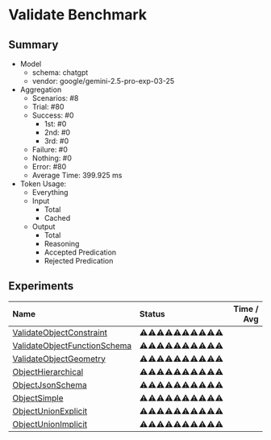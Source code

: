 # Validate Benchmark
## Summary
  - Model
    - schema: chatgpt
    - vendor: google/gemini-2.5-pro-exp-03-25
  - Aggregation
    - Scenarios: #8
    - Trial: #80
    - Success: #0
      - 1st: #0
      - 2nd: #0
      - 3rd: #0
    - Failure: #0
    - Nothing: #0
    - Error: #80
    - Average Time: 399.925 ms
  - Token Usage:
    - Everything
    - Input
      - Total
      - Cached
    - Output
      - Total
      - Reasoning
      - Accepted Predication
      - Rejected Predication

## Experiments
Name | Status | Time / Avg
:----|:-------|------------:
[ValidateObjectConstraint](./ValidateObjectConstraint/README.md) | ⚠️⚠️⚠️⚠️⚠️⚠️⚠️⚠️⚠️⚠️
[ValidateObjectFunctionSchema](./ValidateObjectFunctionSchema/README.md) | ⚠️⚠️⚠️⚠️⚠️⚠️⚠️⚠️⚠️⚠️
[ValidateObjectGeometry](./ValidateObjectGeometry/README.md) | ⚠️⚠️⚠️⚠️⚠️⚠️⚠️⚠️⚠️⚠️
[ObjectHierarchical](./ObjectHierarchical/README.md) | ⚠️⚠️⚠️⚠️⚠️⚠️⚠️⚠️⚠️⚠️
[ObjectJsonSchema](./ObjectJsonSchema/README.md) | ⚠️⚠️⚠️⚠️⚠️⚠️⚠️⚠️⚠️⚠️
[ObjectSimple](./ObjectSimple/README.md) | ⚠️⚠️⚠️⚠️⚠️⚠️⚠️⚠️⚠️⚠️
[ObjectUnionExplicit](./ObjectUnionExplicit/README.md) | ⚠️⚠️⚠️⚠️⚠️⚠️⚠️⚠️⚠️⚠️
[ObjectUnionImplicit](./ObjectUnionImplicit/README.md) | ⚠️⚠️⚠️⚠️⚠️⚠️⚠️⚠️⚠️⚠️